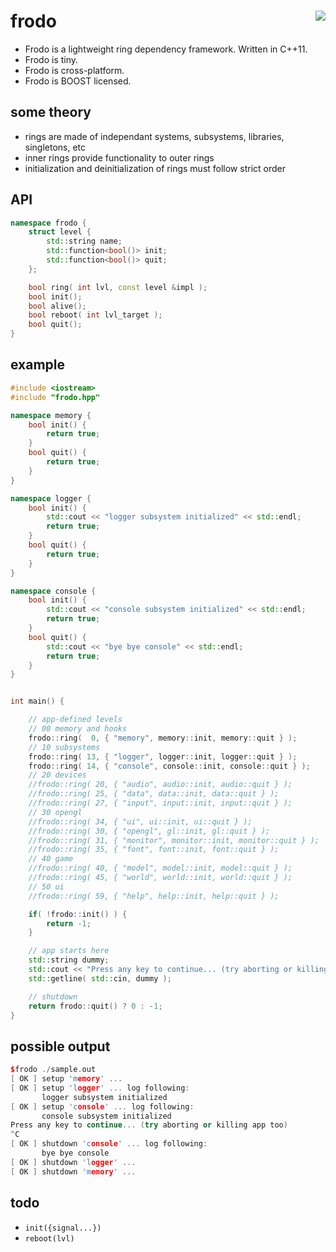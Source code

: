 frodo <a href="https://travis-ci.org/r-lyeh/frodo"><img src="https://api.travis-ci.org/r-lyeh/frodo.svg?branch=master" align="right" /></a>
=====

- Frodo is a lightweight ring dependency framework. Written in C++11.
- Frodo is tiny.
- Frodo is cross-platform.
- Frodo is BOOST licensed.

## some theory
- rings are made of independant systems, subsystems, libraries, singletons, etc
- inner rings provide functionality to outer rings
- initialization and deinitialization of rings must follow strict order

## API
```c++
namespace frodo {
    struct level {
    	std::string name;
        std::function<bool()> init;
        std::function<bool()> quit;
    };

    bool ring( int lvl, const level &impl );
    bool init();
    bool alive();
    bool reboot( int lvl_target );
    bool quit();
}
```

## example
```c++
#include <iostream>
#include "frodo.hpp"

namespace memory {
    bool init() {
        return true;        
    }
    bool quit() {
        return true;
    }
}

namespace logger {
    bool init() {
        std::cout << "logger subsystem initialized" << std::endl;
        return true;
    }
    bool quit() {
        return true;
    }
}

namespace console {
    bool init() {
        std::cout << "console subsystem initialized" << std::endl;
        return true;
    }
    bool quit() {
        std::cout << "bye bye console" << std::endl;
        return true;
    }
}


int main() {

    // app-defined levels
    // 00 memory and hooks
    frodo::ring(  0, { "memory", memory::init, memory::quit } );
    // 10 subsystems
    frodo::ring( 13, { "logger", logger::init, logger::quit } );
    frodo::ring( 14, { "console", console::init, console::quit } );
    // 20 devices 
    //frodo::ring( 20, { "audio", audio::init, audio::quit } );
    //frodo::ring( 25, { "data", data::init, data::quit } );
    //frodo::ring( 27, { "input", input::init, input::quit } );
    // 30 opengl
    //frodo::ring( 34, { "ui", ui::init, ui::quit } );
    //frodo::ring( 30, { "opengl", gl::init, gl::quit } );
    //frodo::ring( 31, { "monitor", monitor::init, monitor::quit } );
    //frodo::ring( 35, { "font", font::init, font::quit } );
    // 40 game
    //frodo::ring( 40, { "model", model::init, model::quit } );
    //frodo::ring( 45, { "world", world::init, world::quit } );
    // 50 ui
    //frodo::ring( 59, { "help", help::init, help::quit } ); 

    if( !frodo::init() ) {
        return -1;
    }

    // app starts here
    std::string dummy;
    std::cout << "Press any key to continue... (try aborting or killing app too)" << std::endl;
    std::getline( std::cin, dummy );

    // shutdown
    return frodo::quit() ? 0 : -1;
}
```

## possible output
```c++
$frodo ./sample.out
[ OK ] setup 'memory' ...
[ OK ] setup 'logger' ... log following:
       logger subsystem initialized
[ OK ] setup 'console' ... log following:
       console subsystem initialized
Press any key to continue... (try aborting or killing app too)
^C
[ OK ] shutdown 'console' ... log following:
       bye bye console
[ OK ] shutdown 'logger' ...
[ OK ] shutdown 'memory' ...
```

## todo
- `init({signal...})`
- `reboot(lvl)`

